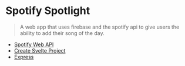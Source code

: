 # Spotify Spotlight

> A web app that uses firebase and the spotify api to give users the ability to add their song of the day.

- [Spotify Web API](https://developer.spotify.com/documentation/web-api/)
- [Create Svelte Project](https://svelte.dev/docs/kit/creating-a-project)
- [Express](https://expressjs.com/)
